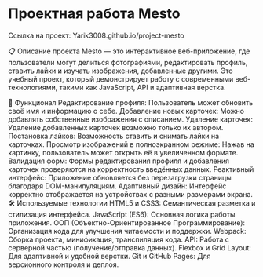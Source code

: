 # Проектная работа Mesto

Ссылка на проект: Yarik3008.github.io/project-mesto

📋 Описание проекта
Mesto — это интерактивное веб-приложение, где пользователи могут делиться фотографиями, редактировать профиль, ставить лайки и изучать изображения, добавленные другими. Это учебный проект, который демонстрирует работу с современными веб-технологиями, такими как JavaScript, API и адаптивная верстка.

🔧 Функционал
Редактирование профиля: Пользователь может обновить своё имя и информацию о себе.
Добавление новых карточек: Можно добавлять собственные изображения с описанием.
Удаление карточек: Удаление добавленных карточек возможно только их автором.
Постановка лайков: Возможность ставить и снимать лайки на карточках.
Просмотр изображений в полноэкранном режиме: Нажав на картинку, пользователь может открыть её в увеличенном формате.
Валидация форм: Формы редактирования профиля и добавления карточек проверяются на корректность введённых данных.
Реактивный интерфейс: Приложение обновляется без перезагрузки страницы благодаря DOM-манипуляциям.
Адаптивный дизайн: Интерфейс корректно отображается на устройствах с разными размерами экрана.
🛠️ Используемые технологии
HTML5 и CSS3: Семантическая разметка и стилизация интерфейса.
JavaScript (ES6): Основная логика работы приложения.
ООП (Объектно-Ориентированное Программирование): Организация кода для улучшения читаемости и поддержки.
Webpack: Сборка проекта, минификация, транспиляция кода.
API: Работа с серверной частью (получение/отправка данных).
Flexbox и Grid Layout: Для адаптивной и удобной верстки.
Git и GitHub Pages: Для версионного контроля и деплоя.
